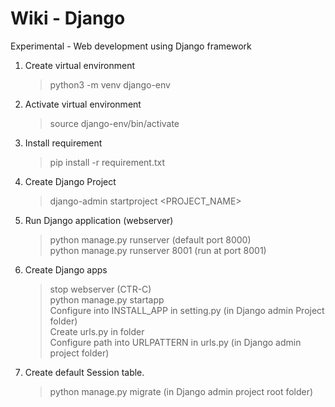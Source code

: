 # Wiki - Django
Experimental - Web development using Django framework


1. Create virtual environment
   >python3 -m venv django-env

2. Activate virtual environment
   >source django-env/bin/activate

3. Install requirement
   >pip install -r requirement.txt

4. Create Django Project
   >django-admin startproject <PROJECT_NAME>

5. Run Django application (webserver)
   > python manage.py runserver (default port 8000)  
   > python manage.py runserver 8001  (run at port 8001)  

6. Create Django apps
   > stop webserver (CTR-C)  
   > python manage.py startapp <appname>  
   > Configure <appname> into INSTALL_APP in setting.py (in Django admin Project folder)  
   > Create urls.py in <appname> folder  
   > Configure <appname> path into URLPATTERN in urls.py (in Django admin project folder)  

7. Create default Session table.
   > python manage.py migrate (in Django admin project root folder)
